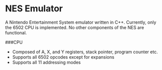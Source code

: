 # NES Emulator
A Nintendo Entertainment System emulator written in C++.
Currently, only the 6502 CPU is implemented. No other components of the NES are functional.

###CPU
- Composed of A, X, and Y registers, stack pointer, program counter etc.
- Supports all 6502 opcodes except for expansions
- Supports all 11 addressing modes
